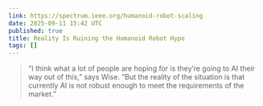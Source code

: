 ```yaml
---
link: https://spectrum.ieee.org/humanoid-robot-scaling
date: 2025-09-11 15:42 UTC
published: true
title: Reality Is Ruining the Humanoid Robot Hype
tags: []
---
```


> “I think what a lot of people are hoping for is they’re going to AI their way out of this,” says Wise. “But the reality of the situation is that currently AI is not robust enough to meet the requirements of the market.”
